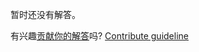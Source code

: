 
暂时还没有解答。

有兴趣[贡献你的解答](https://github.com/BFEdev/BFE.dev-solutions/blob/main/problem/a-number-sequence_zh.md)吗? [Contribute guideline](https://github.com/BFEdev/BFE.dev-solutions#how-to-contribute)
